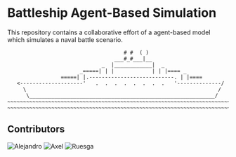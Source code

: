 # Battleship Agent-Based Simulation

This repository contains a collaborative effort of a agent-based model which simulates a naval battle scenario. 

```plaintext
                                     # #  ( )
                                  ___#_#___|__
                              _  |____________|  _
                       _=====| | |            | | |==== _
                 =====| |.---------------------------. | |====
   <--------------------'   .  .  .  .  .  .  .  .   '--------------/
     \                                                             /
      \___________________________________________________________/
~~~~~~~~~~~~~~~~~~~~~~~~~~~~~~~~~~~~~~~~~~~~~~~~~~~~~~~~~~~~~~~~~~~~~~~~~~~
~~~~~~~~~~~~~~~~~~~~~~~~~~~~~~~~~~~~~~~~~~~~~~~~~~~~~~~~~~~~~~~~~~~~~~~~~~~
```

## Contributors 

![Alejandro](https://img.shields.io/badge/GitHub-Alejandro-181717?style=for-the-badge&logo=github)  ![Axel](https://img.shields.io/badge/GitHub-Axel-181717?style=for-the-badge&logo=github) ![Ruesga](https://img.shields.io/badge/GitHub-Ruesga-181717?style=for-the-badge&logo=github)

